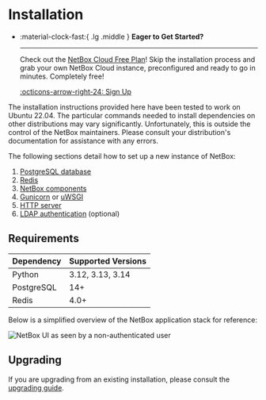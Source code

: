 # Installation

<div class="grid cards" markdown>

-   :material-clock-fast:{ .lg .middle } __Eager to Get Started?__

    ---

    Check out the [NetBox Cloud Free Plan](https://netboxlabs.com/free-netbox-cloud/)! Skip the installation process and grab your own NetBox Cloud instance, preconfigured and ready to go in minutes. Completely free!

    [:octicons-arrow-right-24: Sign Up](https://signup.netboxlabs.com/)

</div>

The installation instructions provided here have been tested to work on Ubuntu 22.04. The particular commands needed to install dependencies on other distributions may vary significantly. Unfortunately, this is outside the control of the NetBox maintainers. Please consult your distribution's documentation for assistance with any errors.

The following sections detail how to set up a new instance of NetBox:

1. [PostgreSQL database](1-postgresql.md)
1. [Redis](2-redis.md)
3. [NetBox components](3-netbox.md)
4. [Gunicorn](4a-gunicorn.md) or [uWSGI](4b-uwsgi.md)
5. [HTTP server](5-http-server.md)
6. [LDAP authentication](6-ldap.md) (optional)

## Requirements

| Dependency | Supported Versions |
|------------|--------------------|
| Python     | 3.12, 3.13, 3.14   |
| PostgreSQL | 14+                |
| Redis      | 4.0+               |

Below is a simplified overview of the NetBox application stack for reference:

![NetBox UI as seen by a non-authenticated user](../media/installation/netbox_application_stack.png)

## Upgrading

If you are upgrading from an existing installation, please consult the [upgrading guide](upgrading.md).
